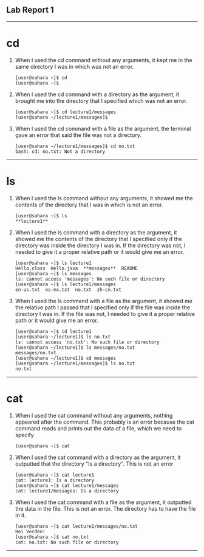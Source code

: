 ## Lab Report 1
---
# cd
1. When I used the cd command without any arguments, it kept me in the same directory I was in which was not an error.
   ```
   [user@sahara ~]$ cd
   [user@sahara ~]$
   ```
2. When I used the cd command with a directory as the argument, it brought me into the directory that I specified which was not an error.
   ```
   [user@sahara ~]$ cd lecture1/messages
   [user@sahara ~/lecture1/messages]$
   ```
3. When I used the cd command with a file as the argument, the terminal gave an error that said the file was not a directory.
   ```
   [user@sahara ~/lecture1/messages]$ cd no.txt
   bash: cd: no.txt: Not a directory
   ```
---

# ls
1. When I used the ls command without any arguments, it showed me the contents of the directory that I was in which is not an error.
   ```
   [user@sahara ~]$ ls
   **lecture1**
   ```
2. When I used the ls command with a directory as the argument, it showed me the contents of the directory that I specified only if the directory was inside the directory I was in. If the directory was not, I needed to give it a proper relative path or it would give me an error.
   ```
   [user@sahara ~]$ ls lecture1
   Hello.class  Hello.java  **messages**  README
   [user@sahara ~]$ ls messages
   ls: cannot access 'messages': No such file or directory
   [user@sahara ~]$ ls lecture1/messages
   en-us.txt  es-mx.txt  no.txt  zh-cn.txt
   ```
3. When I used the ls command with a file as the argument, it showed me the relative path I passed that I specified only if the file was inside the directory I was in. If the file was not, I needed to give it a proper relative path or it would give me an error.
   ```
   [user@sahara ~]$ cd lecture1
   [user@sahara ~/lecture1]$ ls no.txt
   ls: cannot access 'no.txt': No such file or directory
   [user@sahara ~/lecture1]$ ls messages/no.txt
   messages/no.txt
   [user@sahara ~/lecture1]$ cd messages
   [user@sahara ~/lecture1/messages]$ ls no.txt
   no.txt
   ```
---

# cat
1. When I used the cat command without any arguments, nothing appeared after the command. This probably is an error because the cat command reads and prints out the data of a file, which we need to specify
   ```
   [user@sahara ~]$ cat
   ```
2. When I used the cat command with a directory as the argument, it outputted that the directory "Is a directory". This is not an error
   ```
   [user@sahara ~]$ cat lecture1
   cat: lecture1: Is a directory
   [user@sahara ~]$ cat lecture1/messages
   cat: lecture1/messages: Is a directory
   ```
3. When I used the cat command with a file as the argument, it outputted the data in the file. This is not an error. The directory has to have the file in it.
   ```
   [user@sahara ~]$ cat lecture1/messages/no.txt
   Hei Verden!
   [user@sahara ~]$ cat no.txt
   cat: no.txt: No such file or directory
   ```
---
